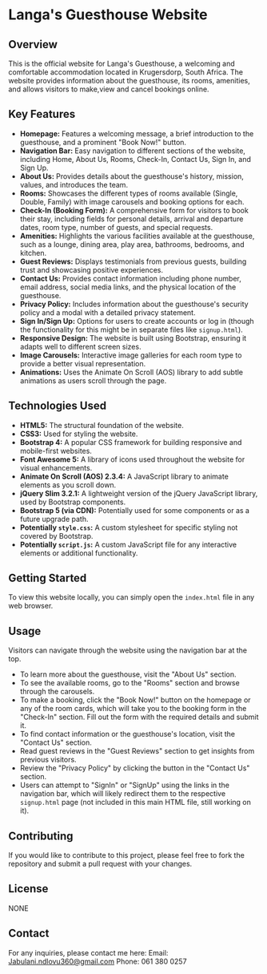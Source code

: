 # Langa's Guesthouse Website

## Overview

This is the official website for Langa's Guesthouse, a welcoming and comfortable accommodation located in Krugersdorp, South Africa. 
The website provides information about the guesthouse, its rooms, amenities, and allows visitors to make,view and cancel bookings online.

## Key Features

* **Homepage:** Features a welcoming message, a brief introduction to the guesthouse, and a prominent "Book Now!" button.
* **Navigation Bar:** Easy navigation to different sections of the website, including Home, About Us, Rooms, Check-In, Contact Us, Sign In, and Sign Up.
* **About Us:** Provides details about the guesthouse's history, mission, values, and introduces the team.
* **Rooms:** Showcases the different types of rooms available (Single, Double, Family) with image carousels and booking options for each.
* **Check-In (Booking Form):** A comprehensive form for visitors to book their stay, including fields for personal details, arrival and departure dates, room type, number of guests, and special requests.
* **Amenities:** Highlights the various facilities available at the guesthouse, such as a lounge, dining area, play area, bathrooms, bedrooms, and kitchen.
* **Guest Reviews:** Displays testimonials from previous guests, building trust and showcasing positive experiences.
* **Contact Us:** Provides contact information including phone number, email address, social media links, and the physical location of the guesthouse.
* **Privacy Policy:** Includes information about the guesthouse's security policy and a modal with a detailed privacy statement.
* **Sign In/Sign Up:** Options for users to create accounts or log in (though the functionality for this might be in separate files like `signup.html`).
* **Responsive Design:** The website is built using Bootstrap, ensuring it adapts well to different screen sizes.
* **Image Carousels:** Interactive image galleries for each room type to provide a better visual representation.
* **Animations:** Uses the Animate On Scroll (AOS) library to add subtle animations as users scroll through the page.

## Technologies Used

* **HTML5:** The structural foundation of the website.
* **CSS3:** Used for styling the website.
* **Bootstrap 4:** A popular CSS framework for building responsive and mobile-first websites.
* **Font Awesome 5:** A library of icons used throughout the website for visual enhancements.
* **Animate On Scroll (AOS) 2.3.4:** A JavaScript library to animate elements as you scroll down.
* **jQuery Slim 3.2.1:** A lightweight version of the jQuery JavaScript library, used by Bootstrap components.
* **Bootstrap 5 (via CDN):** Potentially used for some components or as a future upgrade path.
* **Potentially `style.css`:** A custom stylesheet for specific styling not covered by Bootstrap.
* **Potentially `script.js`:** A custom JavaScript file for any interactive elements or additional functionality.

## Getting Started

To view this website locally, you can simply open the `index.html` file in any web browser.

## Usage

Visitors can navigate through the website using the navigation bar at the top.

* To learn more about the guesthouse, visit the "About Us" section.
* To see the available rooms, go to the "Rooms" section and browse through the carousels.
* To make a booking, click the "Book Now!" button on the homepage or any of the room cards,
  which will take you to the booking form in the "Check-In" section. Fill out the form with the required details and submit it.
* To find contact information or the guesthouse's location, visit the "Contact Us" section.
* Read guest reviews in the "Guest Reviews" section to get insights from previous visitors.
* Review the "Privacy Policy" by clicking the button in the "Contact Us" section.
* Users can attempt to "SignIn" or "SignUp" using the links in the navigation bar, which will likely redirect them to the respective `signup.html` page (not included in this main HTML file, still working on it).

## Contributing

If you would like to contribute to this project, please feel free to fork the repository and submit a pull request with your changes.

## License

NONE

## Contact

For any inquiries, please contact me here:
Email: [Jabulani.ndlovu360@gmail.com](mailto:jabulani.ndlovu360@gmail.com)
Phone: 061 380 0257
```

